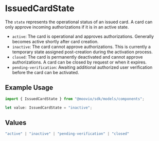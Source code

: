 # IssuedCardState

The `state` represents the operational status of an issued card. A card can only approve incoming authorizations if it is in an active state.

- `active`: The card is operational and approves authorizations. Generally becomes active shortly after card creation.
- `inactive`: The card cannot approve authorizations. This is currently a temporary state assigned post-creation during the activation process.
- `closed`: The card is permanently deactivated and cannot approve authorizations. A card can be closed by request or when it expires.
- `pending-verification`: Awaiting additional authorized user verification before the card can be activated.

## Example Usage

```typescript
import { IssuedCardState } from "@moovio/sdk/models/components";

let value: IssuedCardState = "inactive";
```

## Values

```typescript
"active" | "inactive" | "pending-verification" | "closed"
```